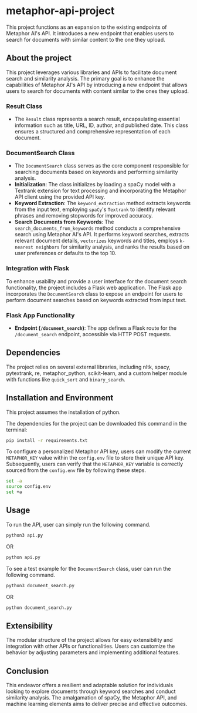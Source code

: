 # metaphor-api-project
This project functions as an expansion to the existing endpoints of Metaphor AI's API. It introduces a new endpoint that enables users to search for documents with similar content to the one they upload.

## About the project
This project leverages various libraries and APIs to facilitate document search and similarity analysis. The primary goal is to enhance the capabilities of Metaphor AI's API by introducing a new endpoint that allows users to search for documents with content similar to the ones they upload.

### Result Class
- The `Result` class represents a search result, encapsulating essential information such as title, URL, ID, author, and published date. This class ensures a structured and comprehensive representation of each document.

### DocumentSearch Class
- The `DocumentSearch` class serves as the core component responsible for searching documents based on keywords and performing similarity analysis.
- **Initialization**: The class initializes by loading a spaCy model with a Textrank extension for text processing and incorporating the Metaphor API client using the provided API key.
- **Keyword Extraction**: The `keyword_extraction` method extracts keywords from the input text, employing `spaCy`'s `Textrank` to identify relevant phrases and removing stopwords for improved accuracy.
- **Search Documents from Keywords**: The `search_documents_from_keywords` method conducts a comprehensive search using Metaphor AI's API. It performs keyword searches, extracts relevant document details, `vectorizes` keywords and titles, employs `k-nearest neighbors` for similarity analysis, and ranks the results based on user preferences or defaults to the top 10.

### Integration with Flask
To enhance usability and provide a user interface for the document search functionality, the project includes a Flask web application. The Flask app incorporates the `DocumentSearch` class to expose an endpoint for users to perform document searches based on keywords extracted from input text.

### Flask App Functionality
- **Endpoint (`/document_search`)**: The app defines a Flask route for the `/document_search` endpoint, accessible via HTTP POST requests.

## Dependencies
The project relies on several external libraries, including nltk, spacy, pytextrank, re, metaphor_python, scikit-learn, and a custom helper module with functions like `quick_sort` and `binary_search`.

## Installation and Environment
This project assumes the installation of python.

The dependencies for the project can be downloaded this command in the terminal:
```Bash
pip install -r requirements.txt
```

To configure a personalized Metaphor API key, users can modify the current `METAPHOR_KEY` value within the `config.env` file to store their unique API key. Subsequently, users can verify that the `METAPHOR_KEY` variable is correctly sourced from the `config.env` file by following these steps.
```Bash
set -a
source config.env
set +a
```

## Usage
To run the API, user can simply run the following command.
```Bash
python3 api.py
```
OR
```Bash
python api.py
```

To see a test example for the `DocumentSearch` class, user can run the following command.
```Bash
python3 document_search.py
```
OR
```Bash
python document_search.py
```

## Extensibility
The modular structure of the project allows for easy extensibility and integration with other APIs or functionalities. Users can customize the behavior by adjusting parameters and implementing additional features.

## Conclusion
This endeavor offers a resilient and adaptable solution for individuals looking to explore documents through keyword searches and conduct similarity analysis. The amalgamation of spaCy, the Metaphor API, and machine learning elements aims to deliver precise and effective outcomes.
